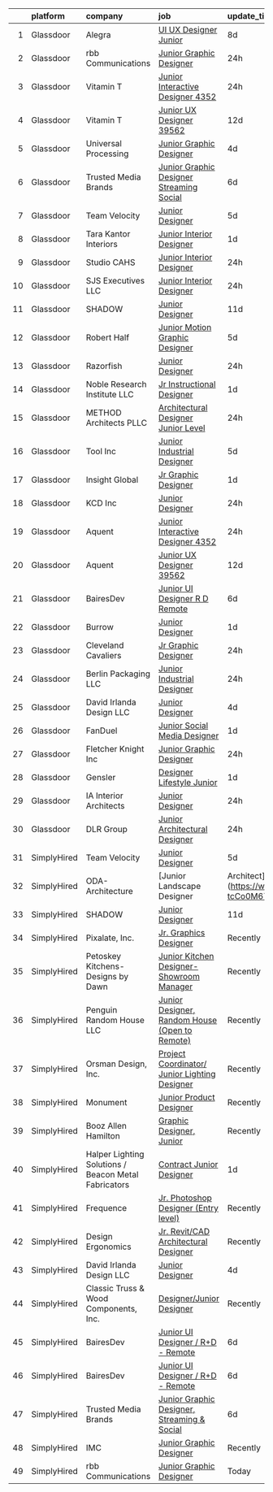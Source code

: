 

|    | platform    | company                                              | job                                                                                                                                                                                                                                                                                                                                                                                                                                                                                                                                                                                                                                                                                                                                                                                                                                                                                                                                                     | update_time   | location         |
|---:|:------------|:-----------------------------------------------------|:--------------------------------------------------------------------------------------------------------------------------------------------------------------------------------------------------------------------------------------------------------------------------------------------------------------------------------------------------------------------------------------------------------------------------------------------------------------------------------------------------------------------------------------------------------------------------------------------------------------------------------------------------------------------------------------------------------------------------------------------------------------------------------------------------------------------------------------------------------------------------------------------------------------------------------------------------------|:--------------|:-----------------|
|  1 | Glassdoor   | Alegra                                               | [UI UX Designer Junior](https://www.glassdoor.com/partner/jobListing.htm?pos=130&ao=1136043&s=58&guid=0000018382f7ffb7bb815e91857c1e09&src=GD_JOB_AD&t=SR&vt=w&ea=1&cs=1_8e69843c&cb=1664349634956&jobListingId=1008149723873&jrtk=3-0-1ge1fg02pklvp801-1ge1fg0372ci2001-78528d52a11542e8-)                                                                                                                                                                                                                                                                                                                                                                                                                                                                                                                                                                                                                                                             | 8d            | Remote           |
|  2 | Glassdoor   | rbb Communications                                   | [Junior Graphic Designer](https://www.glassdoor.com/partner/jobListing.htm?pos=125&ao=1136043&s=58&guid=0000018382f7ffb7bb815e91857c1e09&src=GD_JOB_AD&t=SR&vt=w&ea=1&cs=1_6ddf37d6&cb=1664349634956&jobListingId=1008165780901&jrtk=3-0-1ge1fg02pklvp801-1ge1fg0372ci2001-0b989c1dbe700886-)                                                                                                                                                                                                                                                                                                                                                                                                                                                                                                                                                                                                                                                           | 24h           | Remote           |
|  3 | Glassdoor   | Vitamin T                                            | [Junior Interactive Designer  4352 ](https://www.glassdoor.com/partner/jobListing.htm?pos=112&ao=1110586&s=58&guid=0000018382f7ffb7bb815e91857c1e09&src=GD_JOB_AD&t=SR&vt=w&cs=1_ee070f16&cb=1664349634954&jobListingId=1008165450943&cpc=F41FEAB56D215062&jrtk=3-0-1ge1fg02pklvp801-1ge1fg0372ci2001-45dbbc2ffe009176--6NYlbfkN0DMrcEu7yrtATojKJA7cEzGQ3FdRGWLh0CZQInL4ECGI6k5tN82kdM0cJmh4vC7GgggQDvIJaME93-siCc8CewYdoUSr6PBPqrEG1KDMMpBVW3MGgeniwtBM2cZMBedkwMam2HPc019PgExOQnT7OpD9fpgr0syFxiBw5Z7WHLau9AZOevsjrQcBEsntMLIJauw6JWeosSDyjOLTxo5FY2jSopV6cMOPEdZGIpRqsueozjIUf2UiF1eeP_nFCTLHUoy9Rl4JRuRGqKw_dhsVhbtmTy0av21ZiExx-kL7f8O0ZdwLRfa4uedeeQaxHJnf-BnbLa-3RAa7SXRBT65A-ZUW2ddG4H3ebS3EvTU6TBTEeAoy6kKSqDjwmjFT29vR2SasNkYgkvQOHMhLwqUKyhsOb6e6PRoBsXGAQS-JqgTU2eXN03m3Dyb6-UKIpDZJ4IjhNRsSVxopfcQxi7t02JAfgNzKoxYEeBo5xXnU0z5rA%3D%3D)                                                                                                    | 24h           | Santa Monica, CA |
|  4 | Glassdoor   | Vitamin T                                            | [Junior UX Designer   39562](https://www.glassdoor.com/partner/jobListing.htm?pos=113&ao=1110586&s=58&guid=0000018382f7ffb7bb815e91857c1e09&src=GD_JOB_AD&t=SR&vt=w&cs=1_1cb6338d&cb=1664349634954&jobListingId=1008143792957&cpc=2CAED5C921A5F994&jrtk=3-0-1ge1fg02pklvp801-1ge1fg0372ci2001-d40b49f18d499396--6NYlbfkN0DMrcEu7yrtATojKJA7cEzGQ3FdRGWLh0CZQInL4ECGI6k5tN82kdM0OKoro5eXmjqVcNjgB5epRYiURk8pU6ef5Cj0Vc6yfacMP8uR_qZ7WfPM-xoczbb-TGFDmK4GNG4OgJgk8QyDU28Ocn4pJKUo952bAkP-kkYll87KWmI9HmnMaBsFr7AlVsrNtN2xbRhvEMrzLAcyoWB2_RftiXktc7WVKqZULKdgdDHpZ9F8QhQ61u_f9MoUgGMhCtl7SR36OKtC8r7B73uJZpZ0Ijaezs4-6TYmzIYt4ShkTOZ-EKbWVGIqx_ocmXk5egBnAkzGcRTPKs6Lm7_aXigl-J92P_BUhvuUFKRhhfembGjzNcKu3iM6qQWmCi2XpYRhSqnqP8tUTVko2qDC2F3gmqzgRJM4J_WqQhx6Zud-wulzQAW5jUl4qnkuNCyndvKVXhctsMUy-am-tqyAHxlyPMpbOEZBlBuiZB02eC8_1autgQ%3D%3D)                                                                                                            | 12d           | Remote           |
|  5 | Glassdoor   | Universal Processing                                 | [Junior Graphic Designer](https://www.glassdoor.com/partner/jobListing.htm?pos=129&ao=1136043&s=58&guid=0000018382f7ffb7bb815e91857c1e09&src=GD_JOB_AD&t=SR&vt=w&ea=1&cs=1_efe586ff&cb=1664349634956&jobListingId=1008159382952&jrtk=3-0-1ge1fg02pklvp801-1ge1fg0372ci2001-8d79565f9f067ef8-)                                                                                                                                                                                                                                                                                                                                                                                                                                                                                                                                                                                                                                                           | 4d            | New York, NY     |
|  6 | Glassdoor   | Trusted Media Brands                                 | [Junior Graphic Designer  Streaming   Social](https://www.glassdoor.com/partner/jobListing.htm?pos=124&ao=1136043&s=58&guid=0000018382f7ffb7bb815e91857c1e09&src=GD_JOB_AD&t=SR&vt=w&cs=1_e76ca2ac&cb=1664349634956&jobListingId=1008155274506&jrtk=3-0-1ge1fg02pklvp801-1ge1fg0372ci2001-d178b1a901518927-)                                                                                                                                                                                                                                                                                                                                                                                                                                                                                                                                                                                                                                            | 6d            | Remote           |
|  7 | Glassdoor   | Team Velocity                                        | [Junior Designer](https://www.glassdoor.com/partner/jobListing.htm?pos=115&ao=1136043&s=58&guid=0000018382f7ffb7bb815e91857c1e09&src=GD_JOB_AD&t=SR&vt=w&ea=1&cs=1_37287b6c&cb=1664349634955&jobListingId=1008156664488&jrtk=3-0-1ge1fg02pklvp801-1ge1fg0372ci2001-158a96fec4a60011-)                                                                                                                                                                                                                                                                                                                                                                                                                                                                                                                                                                                                                                                                   | 5d            | Remote           |
|  8 | Glassdoor   | Tara Kantor Interiors                                | [Junior Interior Designer](https://www.glassdoor.com/partner/jobListing.htm?pos=102&ao=1110586&s=58&guid=0000018382f7ffb7bb815e91857c1e09&src=GD_JOB_AD&t=SR&vt=w&ea=1&cs=1_5cf57a65&cb=1664349634954&jobListingId=1008163322110&cpc=412D8C26869823CD&jrtk=3-0-1ge1fg02pklvp801-1ge1fg0372ci2001-92309ce1225da9b0--6NYlbfkN0Bzkuy17zoNwKMVjyusHhR7JNYo3SmelKzW8jp1Pa4Tk4P-4RjMLb07j6D2SSoYZxupW0dYsXVx5Z0Awj_RhnJdjwMH4rjphZAJZQYBKUnrLN3vqH8YlGVYBc8i9edxTU5QFwGWNMIdUnG6da7RCW6qrcwak_SvwEoqhTGxljwxb6Ro2MW5k4k99lwTx31EYGs3FH1OyP3lyZMmq0JYo2P4CBu9c-lPnnfQzdDd3Z_SHOLn7_Q4OyghpmTsGVpt_CI-Ehg72cRq7IvBZSL5zDy6c8isT92kXDgg2K4wfTCQMxbeo-EuCfp08NsrRYtguOgOr2kNDE1DYBABROnI61oDhCUwdRr1H_afMjwvmF4lm3kZM7Lzn8Jbdtmpug2eLx5ngGUvX75EZpVhhGLIMsdTFj-GsYNNMR2thlOTg9PctrqyyFkQePONp75dMklDgiRexI9_1DCd4KioFh5A89Kj1cJVDKLH3DpIAdPr2w9CcizHGUJTzv3dJ36UWzp8_PYaSRgm9alIDx3718AFKeNb)                                                                     | 1d            | Scarsdale, NY    |
|  9 | Glassdoor   | Studio CAHS                                          | [Junior Interior Designer](https://www.glassdoor.com/partner/jobListing.htm?pos=106&ao=1110586&s=58&guid=0000018382f7ffb7bb815e91857c1e09&src=GD_JOB_AD&t=SR&vt=w&ea=1&cs=1_eb72ffff&cb=1664349634954&jobListingId=1008165933467&cpc=18C9CE28155C17C5&jrtk=3-0-1ge1fg02pklvp801-1ge1fg0372ci2001-a01a5fd29f97d5c4--6NYlbfkN0DI5hppOxWOBgc174CRcwCmRLsHO3FD312RuL3u3fOfFBm2g3QpF4lgnho_ExlUiGkhkr70htCxpGbDgmcJR9_63K7l6s2u-FTfni3c7wjkBfzyRznSnZAaU-Ca0kRfKpIFXjn1Crtz2B2Yu-4kctoevK_Au9y-5ZC5vwDwulv-simWz9TDG3D9WfyyjwlKQSJ-Y81ge_pByXjCBFSKUeIuag2c0K7E2TYtNbrrPBnImYcQ5qw56PHIYot6pAryPaLXdWNsKlCXHSsL3858skWEDlJxGUG-dE04ZxEfAkHqm39n84FteihqzrE9kn3FHCfyPTlB2Vl75S2s4tS9JnZXM8yMrLZ-IPB59OeoRyr-4TbOgOapAflpyTEvmkf1x3YWyUVNCAOMbReUD_aAoAVmMfExRFLwa8XKzIvqdjZ02SKJ48fmVhQPOoatPufpBsbRGZnoNb01Zc0qJbG6WrJ_aS46c3riaX07FRWyXc75tAnD1zdcDQRsTULtXbyRWijT4mVHPhOg5Q%3D%3D)                                                                         | 24h           | New York, NY     |
| 10 | Glassdoor   | SJS Executives LLC                                   | [Junior Interior Designer](https://www.glassdoor.com/partner/jobListing.htm?pos=105&ao=1110586&s=58&guid=0000018382f7ffb7bb815e91857c1e09&src=GD_JOB_AD&t=SR&vt=w&ea=1&cs=1_5d59a4b9&cb=1664349634954&jobListingId=1008166199434&cpc=EA19F5B90D514204&jrtk=3-0-1ge1fg02pklvp801-1ge1fg0372ci2001-19533bd7138aad18--6NYlbfkN0ABtBh2g612TRkkljpxHmngNtvYNqi4M8jd6BiCeRi32V-I2PbLvZtIDBn_r3eHJfWQi4fSiZkbwwEi022GfsQ8HVMxChiqIM49Zb8rYYyy-3Cv_IyzLLdp0dlSxCoE1qukTlXevalGvgfNGfBqzPp851dkTOnnkUPaKsAyVWdwqNvG6KZbXM1AnY4Oc6SFN0CZW5buJfxrL_eQiJSyhLU60kKx7_QaS8t51P3QNEH2gh11AvmheSts66qH-IaIZm3Avv-bgUNMzJ8Foowvq8Q6Vib1Sptz2S06Px34iTsftQKp79rDwRaFf9jFKehCM0eesFvkrsXgfZ9fAuxDt4TA3jLMcjpvz-n1jFqpRUXAgm33CAMkHu-naTjKnt_TSvJnjVrgQzEsNw0x3lEFt5qAKQ0yuY8w2mtlZXKopvl_b_F9cBfaZPtArvtZNazW7KW-Pz-l6MhK2xu0sIDsrasCFZjdDMSyrVZySODi5ovO5awmg02XPWtT)                                                                                                     | 24h           | Long Beach, CA   |
| 11 | Glassdoor   | SHADOW                                               | [Junior Designer](https://www.glassdoor.com/partner/jobListing.htm?pos=121&ao=1136043&s=58&guid=0000018382f7ffb7bb815e91857c1e09&src=GD_JOB_AD&t=SR&vt=w&ea=1&cs=1_9fbc1c39&cb=1664349634955&jobListingId=1008146093582&jrtk=3-0-1ge1fg02pklvp801-1ge1fg0372ci2001-10db9213cc499d61-)                                                                                                                                                                                                                                                                                                                                                                                                                                                                                                                                                                                                                                                                   | 11d           | New York, NY     |
| 12 | Glassdoor   | Robert Half                                          | [Junior Motion Graphic Designer](https://www.glassdoor.com/partner/jobListing.htm?pos=108&ao=1110586&s=58&guid=0000018382f7ffb7bb815e91857c1e09&src=GD_JOB_AD&t=SR&vt=w&ea=1&cs=1_8792e36f&cb=1664349634954&jobListingId=1008157147369&cpc=FB7E4A1762AE5BEC&jrtk=3-0-1ge1fg02pklvp801-1ge1fg0372ci2001-ffff7d647b1a81a5--6NYlbfkN0CpzDdaQkua3np5pkmj49lKioZwmwxQ-yx5plwbYmV_My3ZZxK2JCK7y7YJJGYa-f7Ofk-uXnkD0wIKNxdKSTDZT-W7LOjtrW30Q5orhBb8K3k0N3yJdeve0q-jqeEkFfrYKhcMVkR1R7r1WDGgTDfvrYUCmR5qUX81GsADdhrptdr2_dHgEajbtnjZYJRLTVv77YtKdBpGMs54dKNCM-saOMQHxNC6hru9GMPsrSe9mMWHLIYiJpeVRxeAvezjdRg2Q21qlTjj2RY0rNK6nWFAfj4buqEGIa0ctQf0nG0PycvCGieyn630avlrKQuPTIeDB66xSAK3YBg9oCrCCO5BJC45xgwdKs5M2ZS0mMFC8oMpG9i_wnLLLx7Yb_hqzV2VxaM6wfKrxN02sB-UkiZVXY6G1PlhnTNxApVpCZE0K16Z7R2nDUg3A5UEIQ43wYWIH8OSgh2f1Ldd5AG4cYykH5U0zKi9dCnPmkb67FZa4UCE0rRZVyL5TPIUc9cMd9e_sz0nr-aUjXO7oLbUYps3CdwIDtFXZt1TuFQRt88I9yBsI7bUHtNO46qtjOIX64CUt364pWpFKQ%3D%3D)   | 5d            | Atlanta, GA      |
| 13 | Glassdoor   | Razorfish                                            | [Junior Designer](https://www.glassdoor.com/partner/jobListing.htm?pos=118&ao=1136043&s=58&guid=0000018382f7ffb7bb815e91857c1e09&src=GD_JOB_AD&t=SR&vt=w&cs=1_bb517ffd&cb=1664349634955&jobListingId=1008166898623&jrtk=3-0-1ge1fg02pklvp801-1ge1fg0372ci2001-4aa714da4fa2560f-)                                                                                                                                                                                                                                                                                                                                                                                                                                                                                                                                                                                                                                                                        | 24h           | Atlanta, GA      |
| 14 | Glassdoor   | Noble Research Institute  LLC                        | [Jr  Instructional Designer](https://www.glassdoor.com/partner/jobListing.htm?pos=107&ao=1110586&s=58&guid=0000018382f7ffb7bb815e91857c1e09&src=GD_JOB_AD&t=SR&vt=w&ea=1&cs=1_7ac8be70&cb=1664349634954&jobListingId=1008163838555&cpc=155EB9D5185558AF&jrtk=3-0-1ge1fg02pklvp801-1ge1fg0372ci2001-65b193a87c4184ad--6NYlbfkN0B77IjMi85O3fSRyFRx7hF5ozgaDuf9JHo1-2f8PsCqNuGpDFkZvKsbt5qOzKiAesFYP1aBmnLokcKx5Ke5_uZu5Xk0xHbLj34TxZ4JU3iBgQKXCX10ly4L8cRgEDKDAuYBxbnnz0_J3onhlTwpPUnu4Pfk44dY0kAQCl1I-zj2iAVBhJCMsxlzbjWXR0hHkeIWJQMFriCDkPhvLrE-Un0vFnaXfQGKL8xObzTRqJEVbCoWDSwToxndZW-j0GioOQVA-ZfJjxCM9kz-Qxe6bd4xM-0Z0bFJNTjEy7Q0CTanDnR90YrLscXzEo-BheAHbnEN8F3XQC28W3cooq9FPyn3BMZq1Z8zZ5bb0gpZdS4fx0GTpf_eW5FIi96NiYDlu7VIoPFyaXmmhUvuAubvvnh5Am8U8TCztWXe2fOtKQdH7ZZ7rmzfh8dJdaxCQTD5ZSz-bzJYPLOLPkf0hlDRAKyodHeiqtN9DRSsryLTs1C4OmyY9jXNLxND6_Zsn_7MxK7QPby8Rb9a9A%3D%3D)                                                                       | 1d            | Remote           |
| 15 | Glassdoor   | METHOD Architects  PLLC                              | [Architectural Designer   Junior Level](https://www.glassdoor.com/partner/jobListing.htm?pos=104&ao=1110586&s=58&guid=0000018382f7ffb7bb815e91857c1e09&src=GD_JOB_AD&t=SR&vt=w&ea=1&cs=1_0580cec1&cb=1664349634954&jobListingId=1008165302403&cpc=FDA93C03AE7AED37&jrtk=3-0-1ge1fg02pklvp801-1ge1fg0372ci2001-f9dce6c78ba47d22--6NYlbfkN0CO3DEfAY9A68AIVwcxeRGvQUfeLcLgbZIyCfLEHxv2SRUguGQXX01tUzENjghuhaQHQuA7KkMCqbvHtt6pqHIQQT6og5MPzlZ_kzal7oTMeoRhvxRx0zTISGet1tqd_zCozlq_F1wPdSktW57OBvqQPerhuNmfKO-sVgu6iaFQ-nnb0RbS8hEShM3_Stgp9dW1zMVCZICeMKUSk5jqS3TjU7GxqN8q5Egp3jmOesk12Er_up3CCrxuEe0-M1tYS-NvRWd-ca3mgFXT3i6Z-S22Oufp8J0P8Oo02Fyeq3E58EzuxM9_kbMVY-JMkekgJXf44f9ZBpU9J036rIQCjPSQENOJjtvuhJm5jexmBMKh_gbqlLrdj6eBp9fAAM0gZSGhorjOzVce-GGnx2g9EG9WKwtJqNgc2XAzS7916gR_G9bgjrMFKCXJskwhr_yHX-LaPTQbHztAcwG0OIA2wXlAiK4O3jiKCui10soAVGpIt-sKQcFqpQHGBkM4DRfiACCzN0PMFFOj6Q%3D%3D)                                                            | 24h           | New York, NY     |
| 16 | Glassdoor   | Tool Inc                                             | [Junior Industrial Designer](https://www.glassdoor.com/partner/jobListing.htm?pos=128&ao=1136043&s=58&guid=0000018382f7ffb7bb815e91857c1e09&src=GD_JOB_AD&t=SR&vt=w&cs=1_3875e280&cb=1664349634956&jobListingId=1008156111912&jrtk=3-0-1ge1fg02pklvp801-1ge1fg0372ci2001-1b08f2f47ebd53c4-)                                                                                                                                                                                                                                                                                                                                                                                                                                                                                                                                                                                                                                                             | 5d            | Marblehead, MA   |
| 17 | Glassdoor   | Insight Global                                       | [Jr  Graphic Designer](https://www.glassdoor.com/partner/jobListing.htm?pos=109&ao=1110586&s=58&guid=0000018382f7ffb7bb815e91857c1e09&src=GD_JOB_AD&t=SR&vt=w&cs=1_f9c46e3f&cb=1664349634954&jobListingId=1008162458442&cpc=8795CF9063CD573D&jrtk=3-0-1ge1fg02pklvp801-1ge1fg0372ci2001-d767bc3097eb399e--6NYlbfkN0BKkHZu3wF05EeDimN_p6sYpKCMArvwa95YdH7UpkaBCqc7l59Erwqc8Yvg6DzED67yDftHDyXDxtStM-63vypcu3ysLAujxhjq_BC53BwsYqxU3MEtvddpnBZAPaq05Vx8pLErMlIHuKg2YJYtWfgIWiepKMd5hxdxSBkV4BmDnAwpY5SIGlPyFTbru4CZxXdcMSK4RJDXoXiGb6wUN8gPOJrYsPjLcMOWWi3LwCwX10MI-s6Lr_A3q0mC721Q-MGUDMheQ7-UhUunq4GODrIoyw8wVAVvVIJNFlBnRQQOGr0iClF9ZkGWfDBMxF4DgSb-eh_LiGaVS_y2Ta_7pEw0ZZW_feQt4ZDAuGHR17QURL0aQ0-WYa6Z23ToebdgBCXpfh6Ff5T5poT34p5WTG4_TcHI4JZXtn5TEVWftcGh5T43SrJr-8zDRymXrpOJ0w2VVTU4ACj9vN2DDLrd--xh858EW4ayDlWi-kSyczpVQU2asAzDzw6-)                                                                                                              | 1d            | Stamford, CT     |
| 18 | Glassdoor   | KCD  Inc                                             | [Junior Designer](https://www.glassdoor.com/partner/jobListing.htm?pos=122&ao=1136043&s=58&guid=0000018382f7ffb7bb815e91857c1e09&src=GD_JOB_AD&t=SR&vt=w&ea=1&cs=1_c0108191&cb=1664349634955&jobListingId=1008166297498&jrtk=3-0-1ge1fg02pklvp801-1ge1fg0372ci2001-a6248765106b541b-)                                                                                                                                                                                                                                                                                                                                                                                                                                                                                                                                                                                                                                                                   | 24h           | New York, NY     |
| 19 | Glassdoor   | Aquent                                               | [Junior Interactive Designer  4352 ](https://www.glassdoor.com/partner/jobListing.htm?pos=111&ao=1110586&s=58&guid=0000018382f7ffb7bb815e91857c1e09&src=GD_JOB_AD&t=SR&vt=w&cs=1_0f4cf6f7&cb=1664349634954&jobListingId=1008165513680&cpc=2CAED5C921A5F994&jrtk=3-0-1ge1fg02pklvp801-1ge1fg0372ci2001-bf130ab23b83691d--6NYlbfkN0DMrcEu7yrtATojKJA7cEzGQ3FdRGWLh0CZQInL4ECGI9gD0Wolx9R2v-Aex0-GK04wuCgzflPBRkRQfW92hu5bdB7I5i80oD0xKC7ZbT0oWx1mhDK9tT_G3lq83ALv5_npUo_hMljb4KaRsw9wJdbbIoRv6v9BEzOoHSMB09PFnHVBdGSLgzbq12cYvn3XHjW1jFAq_v9Xsf3l139JQSUCVymGuxHKeX_vNfcn5WDW8Nhr2TX1QGZeLWL_LMEjDnCL8GuBgRuTonWoO4nCKT134Ky_bnNV1EmA6jltFt2pEoZ8J5O7fIHhZSO7KsL5DK7NBpIvtOjfO-CZxfaGEFQj2GQsguIApTQh6V03M2HGL6MFfi-RCkUgGj3W0VhgaMrXDpEDuir2z8enPn26b6oFS6cPp_mKe8ZchKHDssDWq04J4Eor9VpRIV4UOtOCUxY2ZS1HvBNrFg%3D%3D)                                                                                                                                    | 24h           | Santa Monica, CA |
| 20 | Glassdoor   | Aquent                                               | [Junior UX Designer   39562](https://www.glassdoor.com/partner/jobListing.htm?pos=110&ao=1110586&s=58&guid=0000018382f7ffb7bb815e91857c1e09&src=GD_JOB_AD&t=SR&vt=w&cs=1_ffaee8a0&cb=1664349634954&jobListingId=1008143268343&cpc=9908D8D4413DBB8A&jrtk=3-0-1ge1fg02pklvp801-1ge1fg0372ci2001-60d6663289edea4d--6NYlbfkN0DMrcEu7yrtATojKJA7cEzGQ3FdRGWLh0CZQInL4ECGI9gD0Wolx9R2EDT7B77c2cQMRQOZ1xQi8gwATJaMeFYXO-vAbsfBUomsQt7k-RDmrDJoQ113Qu_uPDp7nmZmS5hzAkgk13Cp27GhZwqqilOnjEifrkJUyaTiM-8FdwIlMsslVpZ5qKBC6FX10-qSxvTKMm6ZiZDhKaRrIpVPFUpYzOwms1aNTxMGLPgXGa1Xn8xSej0NZOaYfZu7jIVR1VcjltkVwvSJSrhesZ8Gl-m02wRiT7P-1mhpByeLjTMJEniYZGjgFJGWP6m6Q2rhpwDdq3TM3MhexnKgwosEKYvc86nsD4eSWZkP31ZXf5MeqffmSuoPeXz_WjjQaFyYKbPUx5yu7pRckYWPbdishnWecF9bPtQtR508JL9xW3VNbX0wG5oRX_4_Tg-2NIT9ssnkDd3BSTvL-S2wM7-zRy2eY-_k5cHhioo%3D)                                                                                                                          | 12d           | Remote           |
| 21 | Glassdoor   | BairesDev                                            | [Junior UI Designer   R D   Remote](https://www.glassdoor.com/partner/jobListing.htm?pos=103&ao=1110586&s=58&guid=0000018382f7ffb7bb815e91857c1e09&src=GD_JOB_AD&t=SR&vt=w&cs=1_f1e396ed&cb=1664349634953&jobListingId=1008153488457&cpc=8795CF9063CD573D&jrtk=3-0-1ge1fg02pklvp801-1ge1fg0372ci2001-22334d203f101bca--6NYlbfkN0BfEGkshao4EhrCCf7LYqKO8VNtf9vkQrewuI3DmTR_-G3zJxSBeo1ORWaJUaUR2cJI3o73wb8YKaLcgKq9WK8IYI59m15eV8vcglsZZ7ypdJc15E26d6NhZag-UM6mUgzEdNHISO5vO8yL995Y577DP1X9IU0A_Gw2Cg4aVT9LVw-YRETFi9NWpygnMA7Emo2jkW-s8L2fsFA278pZU87fugBnMohVcDqGqIN_gHlBwzXjRIdh12vd9p7RF4Nu5PenZpT0wsNEBCDBMTJzLvEOzGSusLlxqz8qcnhH1d2CGRQiMAQOF7kvjerGpFQoZcspM4gjM2ciTW1hhqIEIV2n0R4X_t0br0hS_2tVpGXNAJogFCVvjeHY7z05wtmPw__-qIagmMmpSBMpA1wVjXKV3Y-vCjMRne7hbfk9mlk_nSoq18wL1j8JY3-GmFtSiCwSxiN0PwTV0nW4DXofOlpmtb-U3WNGkwNNT0l0E_fCogxk4qqU5vwBQaOzJbh5Y4QI47ad2V_CMx5LEMkuZZIeLaHJMO1oiMp_hq7yTneBz_moVl_5nkIbgmJ-kCu_Y_D9IWlRdM0wMCwiy2q2x_eu) | 6d            | Colon, PA        |
| 22 | Glassdoor   | Burrow                                               | [Junior Designer](https://www.glassdoor.com/partner/jobListing.htm?pos=126&ao=1136043&s=58&guid=0000018382f7ffb7bb815e91857c1e09&src=GD_JOB_AD&t=SR&vt=w&ea=1&cs=1_89c6baf8&cb=1664349634956&jobListingId=1008164050617&jrtk=3-0-1ge1fg02pklvp801-1ge1fg0372ci2001-e94fe3456da14d6c-)                                                                                                                                                                                                                                                                                                                                                                                                                                                                                                                                                                                                                                                                   | 1d            | New York, NY     |
| 23 | Glassdoor   | Cleveland Cavaliers                                  | [Jr  Graphic Designer](https://www.glassdoor.com/partner/jobListing.htm?pos=127&ao=1136043&s=58&guid=0000018382f7ffb7bb815e91857c1e09&src=GD_JOB_AD&t=SR&vt=w&cs=1_e5db0bc6&cb=1664349634956&jobListingId=1008165871218&jrtk=3-0-1ge1fg02pklvp801-1ge1fg0372ci2001-6e5163f7678f5fcc-)                                                                                                                                                                                                                                                                                                                                                                                                                                                                                                                                                                                                                                                                   | 24h           | Cleveland, OH    |
| 24 | Glassdoor   | Berlin Packaging LLC                                 | [Junior Industrial Designer](https://www.glassdoor.com/partner/jobListing.htm?pos=120&ao=1136043&s=58&guid=0000018382f7ffb7bb815e91857c1e09&src=GD_JOB_AD&t=SR&vt=w&ea=1&cs=1_94f3b258&cb=1664349634955&jobListingId=1008166652475&jrtk=3-0-1ge1fg02pklvp801-1ge1fg0372ci2001-e863ae2b3fa29e71-)                                                                                                                                                                                                                                                                                                                                                                                                                                                                                                                                                                                                                                                        | 24h           | Chicago, IL      |
| 25 | Glassdoor   | David Irlanda Design LLC                             | [Junior Designer](https://www.glassdoor.com/partner/jobListing.htm?pos=114&ao=1136043&s=58&guid=0000018382f7ffb7bb815e91857c1e09&src=GD_JOB_AD&t=SR&vt=w&ea=1&cs=1_4d20000e&cb=1664349634955&jobListingId=1008158917300&jrtk=3-0-1ge1fg02pklvp801-1ge1fg0372ci2001-ebe0bb29279e129c-)                                                                                                                                                                                                                                                                                                                                                                                                                                                                                                                                                                                                                                                                   | 4d            | Remote           |
| 26 | Glassdoor   | FanDuel                                              | [Junior Social Media Designer](https://www.glassdoor.com/partner/jobListing.htm?pos=117&ao=1136043&s=58&guid=0000018382f7ffb7bb815e91857c1e09&src=GD_JOB_AD&t=SR&vt=w&ea=1&cs=1_bde5c8f0&cb=1664349634955&jobListingId=1008163379437&jrtk=3-0-1ge1fg02pklvp801-1ge1fg0372ci2001-29fe9865ee9d28d6-)                                                                                                                                                                                                                                                                                                                                                                                                                                                                                                                                                                                                                                                      | 1d            | New York, NY     |
| 27 | Glassdoor   | Fletcher Knight  Inc                                 | [Junior Graphic Designer](https://www.glassdoor.com/partner/jobListing.htm?pos=101&ao=1110586&s=58&guid=0000018382f7ffb7bb815e91857c1e09&src=GD_JOB_AD&t=SR&vt=w&ea=1&cs=1_12e25b84&cb=1664349634953&jobListingId=1008165494589&cpc=2187E14FC6F1B769&jrtk=3-0-1ge1fg02pklvp801-1ge1fg0372ci2001-6264ee158e0591f3--6NYlbfkN0DeXU0vMxLyKhfauY-dgUBa_3v1DHLtGGo4EP_Dl8CiYxWwp8cBxcaI80xjezbNNSm_5V6VorfszfvHOBDugACWG1c5yRVVagMdzsMCZkoSeoWtZuA-9-eOoL402e1p-7GAySj-sLB8jmI43Xq3GqLDYjCX3Gd-icyVSMzqGIBeSsEXtO1sVv0L1yFqRGm0CcqZ7CZv1oCDbjP78uzdOgipVEoJJ6fbjT79wtoVcSdsaeVTEOGs8kQMXFdVSCaTUQZtrml-at66c3V2weSGY-8_AuJDb5cjscJzLBQEb5ePQkszsWY36ZYeoQ88pi-qJ8P9mI7HPVPcnaSAXCXANAzrmnzdY09jTxNZ-0gI-4Yz-8-b_qZmQAw4-GP6LNNsV1FtH-FIN74wsAsvzx53hbhWgSfTTU1aX7ZvhI_DY9m5Mw0YvXFqjWZQByuUJj0IyB7JYDSjQVVb6cFGTZ95ULVegWc9Hv0PPIEIkeEmLKk-I6L9gWetVBLeIHnMdES1wCMQWNLd_UCyYvhFCiSCFAa0)                                                                      | 24h           | Stamford, CT     |
| 28 | Glassdoor   | Gensler                                              | [Designer   Lifestyle   Junior](https://www.glassdoor.com/partner/jobListing.htm?pos=123&ao=1136043&s=58&guid=0000018382f7ffb7bb815e91857c1e09&src=GD_JOB_AD&t=SR&vt=w&cs=1_0bf0abb3&cb=1664349634955&jobListingId=1008164105733&jrtk=3-0-1ge1fg02pklvp801-1ge1fg0372ci2001-6cdcb6be1213ea1c-)                                                                                                                                                                                                                                                                                                                                                                                                                                                                                                                                                                                                                                                          | 1d            | Los Angeles, CA  |
| 29 | Glassdoor   | IA Interior Architects                               | [Junior Designer](https://www.glassdoor.com/partner/jobListing.htm?pos=116&ao=1136043&s=58&guid=0000018382f7ffb7bb815e91857c1e09&src=GD_JOB_AD&t=SR&vt=w&cs=1_cd6893ef&cb=1664349634955&jobListingId=1008165466941&jrtk=3-0-1ge1fg02pklvp801-1ge1fg0372ci2001-c1d2272b45c1ee1b-)                                                                                                                                                                                                                                                                                                                                                                                                                                                                                                                                                                                                                                                                        | 24h           | Washington, DC   |
| 30 | Glassdoor   | DLR Group                                            | [Junior Architectural Designer](https://www.glassdoor.com/partner/jobListing.htm?pos=119&ao=1136043&s=58&guid=0000018382f7ffb7bb815e91857c1e09&src=GD_JOB_AD&t=SR&vt=w&ea=1&cs=1_5041ca40&cb=1664349634955&jobListingId=1008165437512&jrtk=3-0-1ge1fg02pklvp801-1ge1fg0372ci2001-474ba64d5812d75f-)                                                                                                                                                                                                                                                                                                                                                                                                                                                                                                                                                                                                                                                     | 24h           | New York, NY     |
| 31 | SimplyHired | Team Velocity                                        | [Junior Designer](https://www.simplyhired.com/job/sEBKX6T3LWHxGCzkGvfEOfbV34cLFky3FMq-zwVEgitp-90KjPNDJA?q=junior+designer)                                                                                                                                                                                                                                                                                                                                                                                                                                                                                                                                                                                                                                                                                                                                                                                                                             | 5d            | Remote           |
| 32 | SimplyHired | ODA-Architecture                                     | [Junior Landscape Designer | Architect](https://www.simplyhired.com/job/aSBGM9YL85IxQqIRWGfRHh5WAjr01Ik-tcCo0M67lKJ8LvfbB_yWNg?q=junior+designer)                                                                                                                                                                                                                                                                                                                                                                                                                                                                                                                                                                                                                                                                                                                                                                                                       | Recently      | New York, NY     |
| 33 | SimplyHired | SHADOW                                               | [Junior Designer](https://www.simplyhired.com/job/agjV5-y7l0QccSCnq658GZwD0W9D72p0vH3jw7aFomUueqQec7xVvQ?q=junior+designer)                                                                                                                                                                                                                                                                                                                                                                                                                                                                                                                                                                                                                                                                                                                                                                                                                             | 11d           | New York, NY     |
| 34 | SimplyHired | Pixalate, Inc.                                       | [Jr. Graphics Designer](https://www.simplyhired.com/job/oebD2E3fEfwfEtmOTcXkYu635Dn8YgZjp_1bpveIdKjx1vWywFX9iQ?q=junior+designer)                                                                                                                                                                                                                                                                                                                                                                                                                                                                                                                                                                                                                                                                                                                                                                                                                       | Recently      | Remote           |
| 35 | SimplyHired | Petoskey Kitchens- Designs by Dawn                   | [Junior Kitchen Designer- Showroom Manager](https://www.simplyhired.com/job/bBgCganqxhHUWIHHbG6LIz2kj7TjXarug96hiSAewXa31mDSMjPzGg?q=junior+designer)                                                                                                                                                                                                                                                                                                                                                                                                                                                                                                                                                                                                                                                                                                                                                                                                   | Recently      | Petoskey, MI     |
| 36 | SimplyHired | Penguin Random House LLC                             | [Junior Designer, Random House (Open to Remote)](https://www.simplyhired.com/job/YO9cGOA5iSYWX3EyHHyLnAzMZHKBXbpadUeaCXhwzvjdv53khg9dPA?q=junior+designer)                                                                                                                                                                                                                                                                                                                                                                                                                                                                                                                                                                                                                                                                                                                                                                                              | Recently      | New York, NY     |
| 37 | SimplyHired | Orsman Design, Inc.                                  | [Project Coordinator/ Junior Lighting Designer](https://www.simplyhired.com/job/qeQqXzlfGbdfRBO0FwavW7yHx-gXlxjpMQ_3AE20XIiM4fiojX-q9Q?q=junior+designer)                                                                                                                                                                                                                                                                                                                                                                                                                                                                                                                                                                                                                                                                                                                                                                                               | Recently      | Southampton, NY  |
| 38 | SimplyHired | Monument                                             | [Junior Product Designer](https://www.simplyhired.com/job/zeN9YpatO9K8WxNwfrTYGguhibeSZT1zk-8SOd3Mq7fqlQl9-e6JEA?q=junior+designer)                                                                                                                                                                                                                                                                                                                                                                                                                                                                                                                                                                                                                                                                                                                                                                                                                     | Recently      | New York, NY     |
| 39 | SimplyHired | Booz Allen Hamilton                                  | [Graphic Designer, Junior](https://www.simplyhired.com/job/5hVBVJV2bA0Piq5AopNthWHXza0j8w7lIioD9zMTh1l2ZDc7rGb-bw?q=junior+designer)                                                                                                                                                                                                                                                                                                                                                                                                                                                                                                                                                                                                                                                                                                                                                                                                                    | Recently      | Maxwell AFB, AL  |
| 40 | SimplyHired | Halper Lighting Solutions / Beacon Metal Fabricators | [Contract Junior Designer](https://www.simplyhired.com/job/eW6zmdfitG4Vs51YVy894s_qDjJBjTgNcI1szQ2lKlgJxxgmWaqgHA?q=junior+designer)                                                                                                                                                                                                                                                                                                                                                                                                                                                                                                                                                                                                                                                                                                                                                                                                                    | 1d            | Cleveland, OH    |
| 41 | SimplyHired | Frequence                                            | [Jr. Photoshop Designer (Entry level)](https://www.simplyhired.com/job/xTWYgcxs-MGipgF-C8xs3s4d3yLHkI8xoAtvKZaBwhzBiO3S7igRyA?q=junior+designer)                                                                                                                                                                                                                                                                                                                                                                                                                                                                                                                                                                                                                                                                                                                                                                                                        | Recently      | Remote           |
| 42 | SimplyHired | Design Ergonomics                                    | [Jr. Revit/CAD Architectural Designer](https://www.simplyhired.com/job/vALSwbc074iJ6CuqZVpoNo7oxSbm0chbGHQEoIWHTRW4m4zjbnB2iA?q=junior+designer)                                                                                                                                                                                                                                                                                                                                                                                                                                                                                                                                                                                                                                                                                                                                                                                                        | Recently      | Fall River, MA   |
| 43 | SimplyHired | David Irlanda Design LLC                             | [Junior Designer](https://www.simplyhired.com/job/uoSEOBEP3W8KgUEM8eWtrSo25J9ndAApvEOhSyRGPOeDRTo_89m4vg?q=junior+designer)                                                                                                                                                                                                                                                                                                                                                                                                                                                                                                                                                                                                                                                                                                                                                                                                                             | 4d            | Remote           |
| 44 | SimplyHired | Classic Truss & Wood Components, Inc.                | [Designer/Junior Designer](https://www.simplyhired.com/job/FGqsakCnujAqK9zJ0Rb0LjxcM6RXSGOEWIGiN4Zx0Ovay5aTpq7k7Q?q=junior+designer)                                                                                                                                                                                                                                                                                                                                                                                                                                                                                                                                                                                                                                                                                                                                                                                                                    | Recently      | Clarksville, IN  |
| 45 | SimplyHired | BairesDev                                            | [Junior UI Designer / R+D - Remote](https://www.simplyhired.com/job/k8Ywz9_LOH7xc19B8BkrAEont6m9BAqLbapaH-UcExV2thIsrEqduQ?q=junior+designer)                                                                                                                                                                                                                                                                                                                                                                                                                                                                                                                                                                                                                                                                                                                                                                                                           | 6d            | Colon, PA        |
| 46 | SimplyHired | BairesDev                                            | [Junior UI Designer / R+D - Remote](https://www.simplyhired.com/job/k8Ywz9_LOH7xc19B8BkrAEont6m9BAqLbapaH-UcExV2thIsrEqduQ?q=junior+designer)                                                                                                                                                                                                                                                                                                                                                                                                                                                                                                                                                                                                                                                                                                                                                                                                           | 6d            | Colon, PA        |
| 47 | SimplyHired | Trusted Media Brands                                 | [Junior Graphic Designer, Streaming & Social](https://www.simplyhired.com/job/EU8UUyb4DYqP6aLC0HmOxhNbsJgFGAQFUypDi1uZdANCzHt-d_FjpA?q=junior+designer)                                                                                                                                                                                                                                                                                                                                                                                                                                                                                                                                                                                                                                                                                                                                                                                                 | 6d            | Remote           |
| 48 | SimplyHired | IMC                                                  | [Junior Graphic Designer](https://www.simplyhired.com/job/q11ugwCq0r9_HNrj39reIR-RYMGNAajNfcJjDWikoU0_FpmVSAAEWA?q=junior+designer)                                                                                                                                                                                                                                                                                                                                                                                                                                                                                                                                                                                                                                                                                                                                                                                                                     | Recently      | Remote           |
| 49 | SimplyHired | rbb Communications                                   | [Junior Graphic Designer](https://www.simplyhired.com/job/d3ZcKelJ-pcYNxYcSTPBsBYEc2Y9HTbYBxacHbx3fxhPK_4CEfKF2A?q=junior+designer)                                                                                                                                                                                                                                                                                                                                                                                                                                                                                                                                                                                                                                                                                                                                                                                                                     | Today         | Remote           |